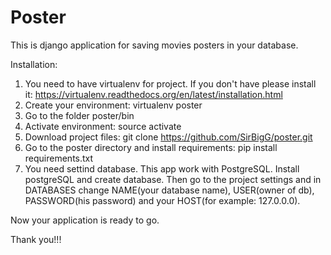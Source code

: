 # Poster

This is django application for saving movies posters in your database.


Installation:

1. You need to have virtualenv for project. If you don't have please install it:
    https://virtualenv.readthedocs.org/en/latest/installation.html
2. Create your environment:
    virtualenv poster
3. Go to the folder poster/bin
4. Activate environment:
   source activate
5. Download project files:
    git clone  https://github.com/SirBigG/poster.git
6. Go to the poster directory and install requirements:
   pip install requirements.txt
7. You need settind database. This app work with PostgreSQL. Install postgreSQL and create database.
Then go to the project settings and in DATABASES change NAME(your database name), USER(owner of db), PASSWORD(his password) and 
your HOST(for example: 127.0.0.0).

Now your application is ready to go.

Thank you!!!
